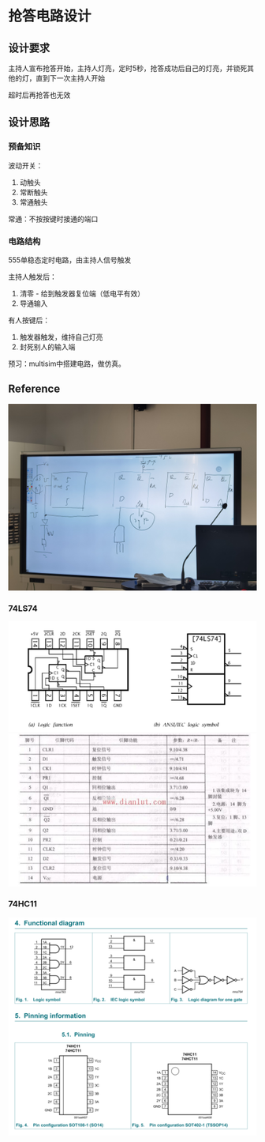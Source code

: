 # 抢答电路设计

## 设计要求

主持人宣布抢答开始，主持人灯亮，定时5秒，抢答成功后自己的灯亮，并锁死其他的灯，直到下一次主持人开始

超时后再抢答也无效

## 设计思路

### 预备知识
波动开关：
1. 动触头
2. 常断触头
3. 常通触头

常通：不按按键时接通的端口



### 电路结构
555单稳态定时电路，由主持人信号触发

主持人触发后：
1. 清零 - 给到触发器复位端（低电平有效）
2. 导通输入

有人按键后：
1. 触发器触发，维持自己灯亮
2. 封死别人的输入端


预习：multisim中搭建电路，做仿真。

## Reference
![](抢答.jpg)

### 74LS74
![74LS74引脚](74LS74%20pins.png)
![74LS74功能](74LS74%20function.jpg)

### 74HC11
![74HC11引脚及功能](74HC11%20pin%20and%20func.png)


